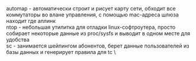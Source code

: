 automap - автоматически строит и рисует карту сети, обходит все коммутаторы во влане управления, с помощью mac-адреса шлюза находит где аплинк \
ntop - небольшая утилитка для отладки linux-софтроутера, просто собирает некоторые данные из proc/sysfs и выводит в одном месте для удобства \
sc - занимается шейпингом абонентов, берет данные пользователей из базы данных и генерирует правила для tc \
